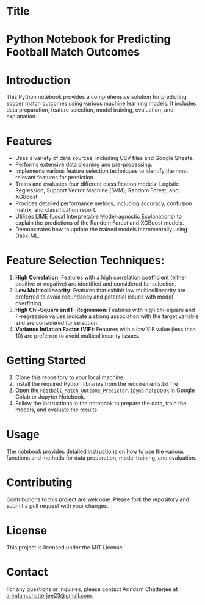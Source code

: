 # Title
# Python Notebook for Predicting Football Match Outcomes

# Introduction
This Python notebook provides a comprehensive solution for predicting soccer match outcomes using various machine learning models. It includes data preparation, feature selection, model training, evaluation, and explanation.

# Features
- Uses a variety of data sources, including CSV files and Google Sheets.
- Performs extensive data cleaning and pre-processing.
- Implements various feature selection techniques to identify the most relevant features for prediction.
- Trains and evaluates four different classification models: Logistic Regression, Support Vector Machine (SVM), Random Forest, and XGBoost.
- Provides detailed performance metrics, including accuracy, confusion matrix, and classification report.
- Utilizes LIME (Local Interpretable Model-agnostic Explanations) to explain the predictions of the Random Forest and XGBoost models.
- Demonstrates how to update the trained models incrementally using Dask-ML.

# Feature Selection Techniques:

1. **High Correlation**: Features with a high correlation coefficient (either positive or negative) are identified and considered for selection.
2. **Low Multicollinearity**: Features that exhibit low multicollinearity are preferred to avoid redundancy and potential issues with model overfitting.
3. **High Chi-Square and F-Regression**: Features with high chi-square and F-regression values indicate a strong association with the target variable and are considered for selection.
4. **Variance Inflation Factor (VIF)**: Features with a low VIF value (less than 10) are preferred to avoid multicollinearity issues.

# Getting Started
1. Clone this repository to your local machine.
2. Install the required Python libraries from the requirements.txt file
3. Open the `Football_Match_Outcome_Predictor.ipynb` notebook in Google Colab or Jupyter Notebook.
4. Follow the instructions in the notebook to prepare the data, train the models, and evaluate the results.

# Usage
The notebook provides detailed instructions on how to use the various functions and methods for data preparation, model training, and evaluation.

# Contributing
Contributions to this project are welcome. Please fork the repository and submit a pull request with your changes.

# License
This project is licensed under the MIT License.

# Contact
For any questions or inquiries, please contact Arindam Chatterjee at arindam.chatterjee23@gmail.com.
